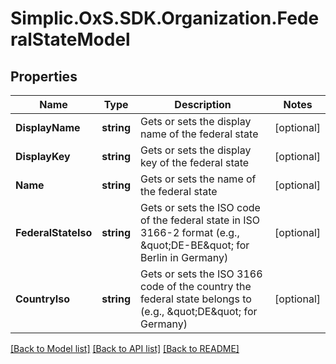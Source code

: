 # Simplic.OxS.SDK.Organization.FederalStateModel

## Properties

Name | Type | Description | Notes
------------ | ------------- | ------------- | -------------
**DisplayName** | **string** | Gets or sets the display name of the federal state | [optional] 
**DisplayKey** | **string** | Gets or sets the display key of the federal state | [optional] 
**Name** | **string** | Gets or sets the name of the federal state | [optional] 
**FederalStateIso** | **string** | Gets or sets the ISO code of the federal state in ISO 3166-2 format (e.g., \&quot;DE-BE\&quot; for Berlin in Germany) | [optional] 
**CountryIso** | **string** | Gets or sets the ISO 3166 code of the country the federal state belongs to (e.g., \&quot;DE\&quot; for Germany) | [optional] 

[[Back to Model list]](../README.md#documentation-for-models) [[Back to API list]](../README.md#documentation-for-api-endpoints) [[Back to README]](../README.md)

